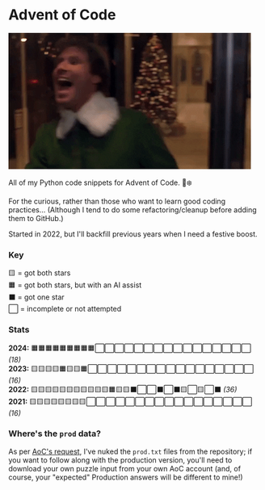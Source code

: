 # Advent of Code

![](elf.gif)

All of my Python code snippets for Advent of Code. 🐍❄️

For the curious, rather than those who want to learn good coding practices... (Although I tend to do some refactoring/cleanup before adding them to GitHub.)

Started in 2022, but I'll backfill previous years when I need a festive boost.

### Key
🟨 = got both stars  
🟧 = got both stars, but with an AI assist  
⬛ = got one star  
⬜ = incomplete or not attempted  

### Stats
**2024:**  🟧🟧🟧🟧🟧🟧🟧🟧🟧⬜⬜⬜⬜⬜⬜⬜⬜⬜⬜⬜⬜⬜⬜⬜⬜ _(18)_  
**2023:**  🟨🟨🟨🟨🟧🟨🟨🟧⬜⬜⬜⬜⬜⬜⬜⬜⬜⬜⬜⬜⬜⬜⬜⬜⬜ _(16)_  
**2022:**  🟨🟨🟨🟨🟨🟨🟨🟨🟨🟨🟨🟧🟨🟨⬛⬜⬜⬛⬜⬛🟨⬜🟨⬜⬛ _(36)_  
**2021:**  🟨🟨🟨🟨🟨🟨🟨🟨⬜⬜⬜⬜⬜⬜⬜⬜⬜⬜⬜⬜⬜⬜⬜⬜⬜ _(16)_

### Where's the `prod` data?

As per [AoC's request](https://www.reddit.com/r/adventofcode/comments/18ehed6/re_not_sharing_inputs_psa_deleting_and_committing/), I've nuked the `prod.txt` files from the repository; if you want to follow along with the production version, you'll need to download your own puzzle input from your own AoC account (and, of course, your "expected" Production answers will be different to mine!)